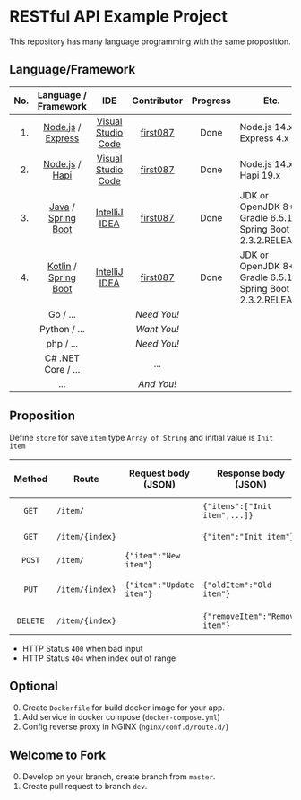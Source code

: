 # RESTful API Example Project

This repository has many language programming with the same proposition.

## Language/Framework
| No. | Language / Framework | IDE | Contributor | Progress | Etc. |
| ---: | :---: | :---: | :---: |  :---: | --- |
| 1. | [Node.js](https://nodejs.org/) / [Express](https://expressjs.com/) | [Visual Studio Code](https://code.visualstudio.com/) | [first087](https://github.com/first087) | Done | Node.js 14.x / Express 4.x |
| 2. | [Node.js](https://nodejs.org/) / [Hapi](https://hapi.dev/) | [Visual Studio Code](https://code.visualstudio.com/) | [first087](https://github.com/first087) | Done | Node.js 14.x / Hapi 19.x |
| 3. | [Java](https://www.java.com/) / [Spring Boot](https://spring.io/projects/spring-boot) | [IntelliJ IDEA](https://www.jetbrains.com/idea/) | [first087](https://github.com/first087) | Done | JDK or OpenJDK 8+ / Gradle 6.5.1 / Spring Boot 2.3.2.RELEASE |
| 4. | [Kotlin](https://kotlinlang.org/) / [Spring Boot](https://spring.io/projects/spring-boot) | [IntelliJ IDEA](https://www.jetbrains.com/idea/) | [first087](https://github.com/first087) | Done | JDK or OpenJDK 8+ / Gradle 6.5.1 / Spring Boot 2.3.2.RELEASE |
| | Go / ... | | _Need You!_ | | |
| | Python / ... | | _Want You!_ | | |
| | php / ... | | _Need You!_ | | |
| | C# .NET Core / ... | | ... | | |
| | ... | | _And You!_ | |

## Proposition
Define `store` for save `item` type `Array of String` and initial value is `Init item`

| Method | Route | Request body (JSON) | Response body (JSON) | Success (HTTP Status) | Fail (HTTP Status) | Description |
| :---: | --- | --- | --- | :---: | :---: | --- |
| `GET` | `/item/` | | `{"items":["Init item",...]}` | 200 | | Get all items |
| `GET` | `/item/{index}` | | `{"item":"Init item"}` | 200 | 404 | Get item by index |
| `POST` | `/item/` | `{"item":"New item"}` | | 201 | 400 | Add item |
| `PUT` | `/item/{index}` | `{"item":"Update item"}` | `{"oldItem":"Old item"}` | 200 | 400/404 | Update item by index |
| `DELETE` | `/item/{index}` | | `{"removeItem":"Remove item"}` | 200 | 404 | Delete item by index |

- HTTP Status `400` when bad input
- HTTP Status `404` when index out of range

## Optional
0. Create `Dockerfile` for build docker image for your app.
0. Add service in docker compose (`docker-compose.yml`)
0. Config reverse proxy in NGINX (`nginx/conf.d/route.d/`)

## Welcome to Fork
0. Develop on your branch, create branch from `master`.
0. Create pull request to branch `dev`.
